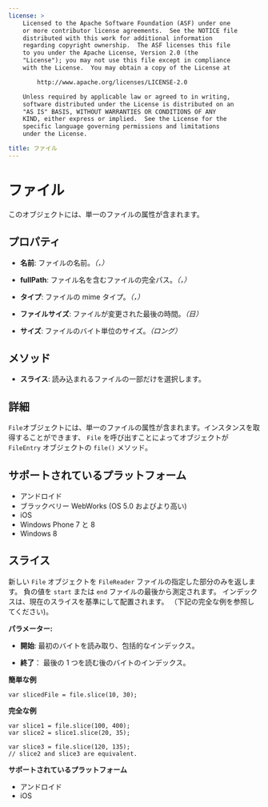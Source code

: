 ```yaml
---
license: >
    Licensed to the Apache Software Foundation (ASF) under one
    or more contributor license agreements.  See the NOTICE file
    distributed with this work for additional information
    regarding copyright ownership.  The ASF licenses this file
    to you under the Apache License, Version 2.0 (the
    "License"); you may not use this file except in compliance
    with the License.  You may obtain a copy of the License at

        http://www.apache.org/licenses/LICENSE-2.0

    Unless required by applicable law or agreed to in writing,
    software distributed under the License is distributed on an
    "AS IS" BASIS, WITHOUT WARRANTIES OR CONDITIONS OF ANY
    KIND, either express or implied.  See the License for the
    specific language governing permissions and limitations
    under the License.

title: ファイル
---
```


# ファイル

このオブジェクトには、単一のファイルの属性が含まれます。

## プロパティ

*   **名前**: ファイルの名前。*（，）*

*   **fullPath**: ファイル名を含むファイルの完全パス。*（，）*

*   **タイプ**: ファイルの mime タイプ。*（，）*

*   **ファイルサイズ**: ファイルが変更された最後の時間。*（日）*

*   **サイズ**: ファイルのバイト単位のサイズ。*（ロング）*

## メソッド

*   **スライス**: 読み込まれるファイルの一部だけを選択します。

## 詳細

`File`オブジェクトには、単一のファイルの属性が含まれます。インスタンスを取得することができます、 `File` を呼び出すことによってオブジェクトが `FileEntry` オブジェクトの `file()` メソッド。

## サポートされているプラットフォーム

*   アンドロイド
*   ブラックベリー WebWorks (OS 5.0 およびより高い)
*   iOS
*   Windows Phone 7 と 8
*   Windows 8

## スライス

新しい `File` オブジェクトを `FileReader` ファイルの指定した部分のみを返します。 負の値を `start` または `end` ファイルの最後から測定されます。 インデックスは、現在のスライスを基準にして配置されます。 （下記の完全な例を参照してください)。

**パラメーター:**

*   **開始**: 最初のバイトを読み取り、包括的なインデックス。

*   **終了**： 最後の 1 つを読む後のバイトのインデックス。

**簡単な例**

    var slicedFile = file.slice(10, 30);
    

**完全な例**

    var slice1 = file.slice(100, 400);
    var slice2 = slice1.slice(20, 35);
    
    var slice3 = file.slice(120, 135);
    // slice2 and slice3 are equivalent.
    

**サポートされているプラットフォーム**

*   アンドロイド
*   iOS